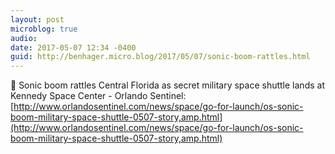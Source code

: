 ```yaml
---
layout: post
microblog: true
audio: 
date: 2017-05-07 12:34 -0400
guid: http://benhager.micro.blog/2017/05/07/sonic-boom-rattles.html
---
```

🚀 Sonic boom rattles Central Florida as secret military space shuttle lands at Kennedy Space Center - Orlando Sentinel: [http://www.orlandosentinel.com/news/space/go-for-launch/os-sonic-boom-military-space-shuttle-0507-story,amp.html](http://www.orlandosentinel.com/news/space/go-for-launch/os-sonic-boom-military-space-shuttle-0507-story,amp.html)
